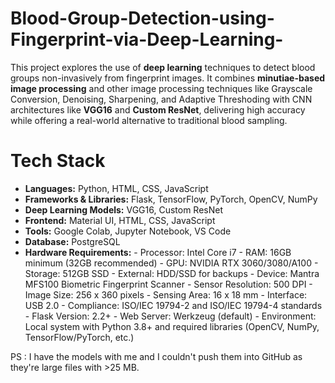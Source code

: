 # Blood-Group-Detection-using-Fingerprint-via-Deep-Learning-
This project explores the use of **deep learning** techniques to detect blood groups non-invasively from fingerprint images.
It combines **minutiae-based image processing** and other image processing techniques like Grayscale Conversion, Denoising, Sharpening, and Adaptive Threshoding with CNN architectures like **VGG16** and **Custom ResNet**, delivering high accuracy while offering a real-world alternative to traditional blood sampling.

# Tech Stack

- **Languages:** Python, HTML, CSS, JavaScript  
- **Frameworks & Libraries:** Flask, TensorFlow, PyTorch, OpenCV, NumPy  
- **Deep Learning Models:** VGG16, Custom ResNet  
- **Frontend:** Material UI, HTML, CSS, JavaScript
- **Tools:** Google Colab, Jupyter Notebook, VS Code  
- **Database:** PostgreSQL  
- **Hardware Requirements:**
      - Processor: Intel Core i7 
      - RAM: 16GB minimum (32GB recommended) 
      - GPU: NVIDIA RTX 3060/3080/A100 
      - Storage: 512GB SSD 
      - External: HDD/SSD for backups 
      - Device: Mantra MFS100 Biometric Fingerprint Scanner 
      - Sensor Resolution: 500 DPI 
      - Image Size: 256 x 360 pixels 
      - Sensing Area: 16 x 18 mm 
      - Interface: USB 2.0 
      - Compliance: ISO/IEC 19794-2 and ISO/IEC 19794-4 standards 
      - Flask Version: 2.2+ 
      - Web Server: Werkzeug (default) 
      - Environment: Local system with Python 3.8+ and required libraries (OpenCV, NumPy, TensorFlow/PyTorch, etc.)  

PS : I have the models with me and I couldn't push them into GitHub as they're large files with >25 MB.
